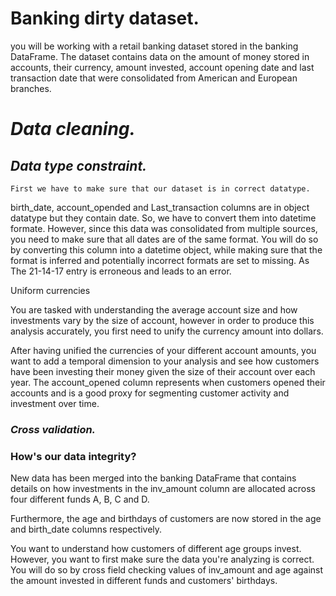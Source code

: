 # Banking dirty dataset.



you will be working with a retail banking dataset stored in the banking DataFrame.
The dataset contains data on the amount of money stored in accounts, their currency, amount invested, account opening date and last transaction date 
that were consolidated from American and European branches.
# ***Data cleaning.***

## ***Data type constraint.***
    First we have to make sure that our dataset is in correct datatype.

birth_date, account_opended and Last_transaction columns are in object datatype but they contain date. So, we have to convert them into datetime formate.
However, since this data was consolidated from multiple sources, you need to make sure that all dates are of the same format. You will do so by converting this column into a datetime object, while making sure that the format is inferred and potentially incorrect formats are set to missing. As The 21-14-17 entry is erroneous and leads to an error.

Uniform currencies

You are tasked with understanding the average account size and how investments vary by the size of account, however in order to produce this analysis accurately, you first need to unify the currency amount into dollars.

After having unified the currencies of your different account amounts, you want to add a temporal dimension to your analysis and see how customers have been investing their money given the size of their account over each year. The account_opened column represents when customers opened their accounts and is a good proxy for segmenting customer activity and investment over time.


### ***Cross validation.***
### How's our data integrity?

New data has been merged into the banking DataFrame that contains details on how investments in the inv_amount column are allocated across four different funds A, B, C and D.

Furthermore, the age and birthdays of customers are now stored in the age and birth_date columns respectively.

You want to understand how customers of different age groups invest. However, you want to first make sure the data you're analyzing is correct. You will do so by cross field checking values of inv_amount and age against the amount invested in different funds and customers' birthdays.

